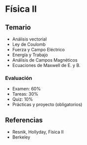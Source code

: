 # Física II

## Temario
- Análisis vectorial
- Ley de Coulomb
- Fuerza y Campo Eléctrico
- Energía y Trabajo
- Análisis de Campos Magnéticos
- Ecuaciones de Maxwell de E. y B.

### Evaluación
- Examen: 60%
- Tareas: 30%
- Quiz: 10%
- Prácticas y proyecto (obligatorios)

## Referencias
- Resnik, Hollyday, Física II
- Berkeley

